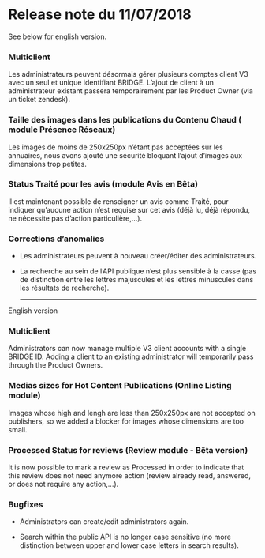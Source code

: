# Release note du 11/07/2018

  
See below for english version.

### Multiclient

Les administrateurs peuvent désormais gérer plusieurs comptes client V3 avec un seul et unique identifiant BRIDGE. L’ajout de client à un administrateur existant passera temporairement par les Product Owner (via un ticket zendesk).

  
### Taille des images dans les publications du Contenu Chaud ( module Présence Réseaux)

Les images de moins de 250x250px n’étant pas acceptées sur les annuaires, nous avons ajouté une sécurité bloquant l’ajout d’images aux dimensions trop petites.

  
### Status Traité pour les avis (module Avis en Bêta)

Il est maintenant possible de renseigner un avis comme Traité, pour indiquer qu’aucune action n’est requise sur cet avis (déjà lu, déjà répondu, ne nécessite pas d’action particulière,...).

  
### Corrections d’anomalies

-   Les administrateurs peuvent à nouveau créer/éditer des administrateurs.
    
-   La recherche au sein de l’API publique n’est plus sensible à la casse (pas de distinction entre les lettres majuscules et les lettres minuscules dans les résultats de recherche).
    
    ---
    
English version

### Multiclient

Administrators can now manage multiple V3 client accounts with a single BRIDGE ID. Adding a client to an existing administrator will temporarily pass through the Product Owners.

  
### Medias sizes for Hot Content Publications (Online Listing module)

Images whose high and lengh are less than 250x250px are not accepted on publishers, so we added a blocker for images whose dimensions are too small.

  
### Processed Status for reviews (Review module - Bêta version)

It is now possible to mark a review as Processed in order to indicate that this review does not need anymore action (review already read, answered, or does not require any action,...).

  
### Bugfixes

-   Administrators can create/edit administrators again.
    
-   Search within the public API is no longer case sensitive (no more distinction between upper and lower case letters in search results).
